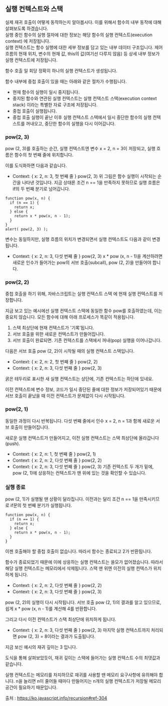 ## 실행 컨텍스트와 스택
실제 재귀 호출이 어떻게 동작하는지 알아봅시다. 이를 위해서 함수의 내부 동작에 대해 살펴보도록 하겠습니다.  
실행 중인 함수의 실행 절차에 대한 정보는 해당 함수의 실행 컨텍스트(execution context) 에 저장됩니다.  
실행 컨텍스트는 함수 실행에 대한 세부 정보를 담고 있는 내부 데이터 구조입니다. 제어 흐름의 현재 위치, 변수의 현재 값, this의 값(여기선 다루지 않음) 등 상세 내부 정보가 실행 컨텍스트에 저장됩니다.  

함수 호출 일 회당 정확히 하나의 실행 컨텍스트가 생성됩니다.

함수 내부에 중첩 호출이 있을 때는 아래와 같은 절차가 수행됩니다.

- 현재 함수의 실행이 일시 중지됩니다.
- 중지된 함수와 연관된 실행 컨텍스트는 실행 컨텍스트 스택(execution context stack) 이라는 특별한 자료 구조에 저장됩니다.
- 중첩 호출이 실행됩니다.
- 중첩 호출 실행이 끝난 이후 실행 컨텍스트 스택에서 일시 중단한 함수의 실행 컨텍스트를 꺼내오고, 중단한 함수의 실행을 다시 이어갑니다.

### pow(2, 3)
pow (2, 3)를 호출하는 순간, 실행 컨텍스트엔 변수 x = 2, n = 3이 저장되고, 실행 흐름은 함수의 첫 번째 줄에 위치합니다.

이를 도식화하면 다음과 같습니다.

- Context: {  x: 2, n: 3, 첫 번째 줄 } pow(2, 3)
위 그림은 함수 실행이 시작되는 순간을 나타낸 것입니다. 지금 상태론 조건 n == 1을 만족하지 못하므로 실행 흐름은 if의 두 번째 분기로 넘어갑니다.
```
function pow(x, n) {
  if (n == 1) {
    return x;
  } else {
    return x * pow(x, n - 1);
  }
}
alert( pow(2, 3) );
```
변수는 동일하지만, 실행 흐름의 위치가 변경되면서 실행 컨텍스트도 다음과 같이 변경됩니다.

- Context: { x: 2, n: 3, 다섯 번째 줄 } pow(2, 3)
x * pow (x, n - 1)을 계산하려면 새로운 인수가 들어가는 pow의 서브 호출(subcall), pow (2, 2)을 만들어야 합니다.

### pow(2, 2)
중첩 호출을 하기 위해, 자바스크립트는 실행 컨텍스트 스택 에 현재 실행 컨텍스트를 저장합니다.

지금 보고 있는 예시에선 실행 컨텍스트 스택에 동일한 함수 pow를 호출하였는데, 이는 중요치 않습니다. 모든 함수에 대해 아래 프로세스가 똑같이 적용됩니다.

1. 스택 최상단에 현재 컨텍스트가 '기록’됩니다.
2. 서브 호출을 위한 새로운 컨텍스트가 만들어집니다.
3. 서브 호출이 완료되면. 기존 컨텍스트를 스택에서 꺼내(pop) 실행을 이어나갑니다.

다음은 서브 호출 pow (2, 2)이 시작될 때의 실행 컨텍스트 스택입니다.

- Context: { x: 2, n: 2, 첫 번째 줄 } pow(2, 2)
- Context: { x: 2, n: 3, 다섯 번째 줄 } pow(2, 3)

굵은 테두리로 표시한 새 실행 컨텍스트는 상단에, 기존 컨텍스트는 하단에 있네요.

이전 컨텍스트에 변수 정보, 코드가 일시 중단된 줄에 대한 정보가 저장되어있기 때문에 서브 호출이 끝났을 때 이전 컨텍스트가 문제없이 다시 시작됩니다.

### pow(2, 1)
동일한 과정이 다시 반복됩니다. 다섯 번째 줄에서 인수 x = 2, n = 1과 함께 새로운 서브 호출이 만들어집니다.

새로운 실행 컨텍스트가 만들어지고, 이전 실행 컨텍스트는 스택 최상단에 올라갑니다(push).

- Context: { x: 2, n: 1, 첫 번째 줄 } pow(2, 1)
- Context: { x: 2, n: 2, 다섯 번째 줄 } pow(2, 2)
- Context: { x: 2, n: 3, 다섯 번째 줄 } pow(2, 3)
기존 컨텍스트 두 개가 밑에, pow (2, 1)에 상응하는 컨텍스트가 맨 위에 있는 것을 확인할 수 있습니다.

### 실행 종료
pow (2, 1)가 실행될 땐 상황이 달라집니다. 이전과는 달리 조건 n == 1을 만족시키므로 if문의 첫 번째 분기가 실행됩니다.

```
function pow(x, n) {
  if (n == 1) {
    return x;
  } else {
    return x * pow(x, n - 1);
  }
}
```

이젠 호출해야 할 중첩 호출이 없습니다. 따라서 함수는 종료되고 2가 반환됩니다.

함수가 종료되었기 때문에 이에 상응하는 실행 컨텍스트는 쓸모가 없어졌습니다. 따라서 해당 실행 컨텍스트는 메모리에서 삭제됩니다. 스택 맨 위엔 이전의 실행 컨텍스가 위치하게 됩니다.

- Context: { x: 2, n: 2, 다섯 번째 줄 } pow(2, 2)
- Context: { x: 2, n: 3, 다섯 번째 줄 } pow(2, 3)

pow (2, 2)의 실행이 다시 시작됩니다. 서브 호출 pow (2, 1)의 결과를 알고 있으므로, 쉽게 x * pow (x, n - 1)를 계산해 4를 반환합니다.

그리고 다시 이전 컨텍스트가 스택 최상단에 위치하게 됩니다.

- Context: { x: 2, n: 3, 다섯 번째 줄 } pow(2, 3)
마지막 실행 컨텍스트까지 처리되면 pow (2, 3) = 8이라는 결과가 도출됩니다.

지금 보신 예시의 재귀 깊이는 3 입니다.

도식을 통해 살펴보았듯이, 재귀 깊이는 스택에 들어가는 실행 컨텍스트 수의 최댓값과 같습니다.

실행 컨텍스트는 메모리를 차지하므로 재귀를 사용할 땐 메모리 요구사항에 유의해야 합니다. n을 늘리면 n이 줄어들 때마다 만들어지는 n개의 실행 컨텍스트가 저장될 메모리 공간이 필요하기 때문입니다.


출처 : https://ko.javascript.info/recursion#ref-304